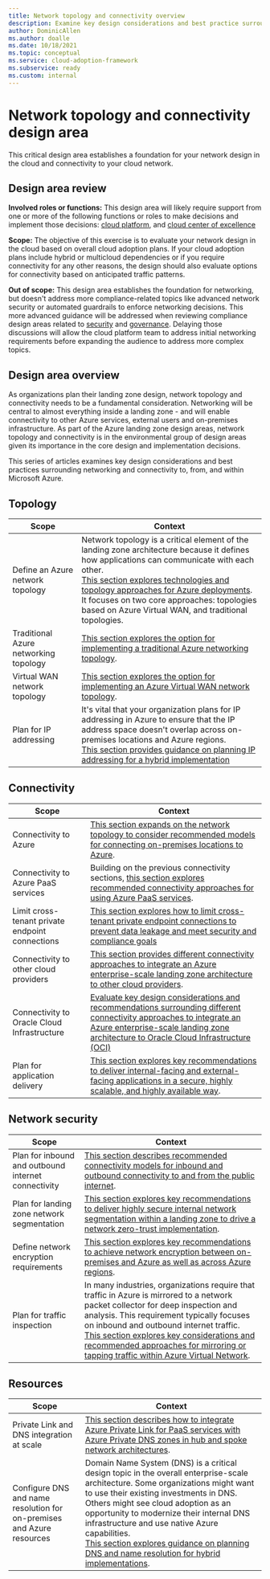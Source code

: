 ```yaml
---
title: Network topology and connectivity overview
description: Examine key design considerations and best practice surrounding networking and connectivity.
author: DominicAllen
ms.author: doalle
ms.date: 10/18/2021
ms.topic: conceptual
ms.service: cloud-adoption-framework
ms.subservice: ready
ms.custom: internal
---
```


<!-- docutune:casing "Azure VPN Gateway" L7 -->
<!-- cSpell:ignore autoregistration BGPs MACsec MPLS MSEE onprem privatelink VPNs -->

# Network topology and connectivity design area

This critical design area establishes a foundation for your network design in the cloud and connectivity to your cloud network.

## Design area review

**Involved roles or functions:** This design area will likely require support from one or more of the following functions or roles to make decisions and implement those decisions: [cloud platform](../../../organize/cloud-platform.md), and [cloud center of excellence](../../../organize/cloud-center-of-excellence.md)

**Scope:** The objective of this exercise is to evaluate your network design in the cloud based on overall cloud adoption plans. If your cloud adoption plans include hybrid or multicloud dependencies or if you require connectivity for any other reasons, the design should also evaluate options for connectivity based on anticipated traffic patterns.

**Out of scope:** This design area establishes the foundation for networking, but doesn't address more compliance-related topics like advanced network security or automated guardrails to enforce networking decisions. This more advanced guidance will be addressed when reviewing compliance design areas related to [security](./security.md) and [governance](./governance.md). Delaying those discussions will allow the cloud platform team to address initial networking requirements before expanding the audience to address more complex topics.

## Design area overview

As organizations plan their landing zone design, network topology and connectivity needs to be a fundamental consideration.
Networking will be central to almost everything inside a landing zone - and will enable connectivity to other Azure services, external users and on-premises infrastructure.
As part of the Azure landing zone design areas, network topology and connectivity is in the environmental group of design areas given its importance in the core design and implementation decisions.

This series of articles examines key design considerations and best practices surrounding networking and connectivity to, from, and within Microsoft Azure.

## Topology

|Scope|Context|
|-|-|
| Define an Azure network topology |Network topology is a critical element of the landing zone architecture because it defines how applications can communicate with each other. <br>  [This section explores technologies and topology approaches for Azure deployments](../../azure-best-practices/define-an-azure-network-topology.md). It focuses on two core approaches: topologies based on Azure Virtual WAN, and traditional topologies. |
| Traditional Azure networking topology |[This section explores the option for implementing a traditional Azure networking topology](../../azure-best-practices/traditional-azure-networking-topology.md). |
| Virtual WAN network topology | [This section explores the option for implementing an Azure Virtual WAN network topology](../../azure-best-practices/virtual-wan-network-topology.md). |
| Plan for IP addressing | It's vital that your organization plans for IP addressing in Azure to ensure that the IP address space doesn't overlap across on-premises locations and Azure regions. <br> [This section provides guidance on planning IP addressing for a hybrid implementation](../../azure-best-practices/plan-for-ip-addressing.md) |

## Connectivity

|Scope|Context|
|-|-|
| Connectivity to Azure |[This section expands on the network topology to consider recommended models for connecting on-premises locations to Azure](../../azure-best-practices/connectivity-to-azure.md).|
| Connectivity to Azure PaaS services |Building on the previous connectivity sections, [this section explores recommended connectivity approaches for using Azure PaaS services](../../azure-best-practices/connectivity-to-azure-paas-services.md).|
| Limit cross-tenant private endpoint connections| [This section explores how to limit cross-tenant private endpoint connections to prevent data leakage and meet security and compliance goals](../../azure-best-practices/limit-cross-tenant-private-endpoint-connections.md) |
|Connectivity to other cloud providers | [This section provides different connectivity approaches to integrate an Azure enterprise-scale landing zone architecture to other cloud providers](../../azure-best-practices/connectivity-to-other-providers.md).|
| Connectivity to Oracle Cloud Infrastructure| [Evaluate key design considerations and recommendations surrounding different connectivity approaches to integrate an Azure enterprise-scale landing zone architecture to Oracle Cloud Infrastructure (OCI)](../../azure-best-practices/connectivity-to-other-providers-oci.md)
|Plan for application delivery | [This section explores key recommendations to deliver internal-facing and external-facing applications in a secure, highly scalable, and highly available way](../../azure-best-practices/plan-for-app-delivery.md).|

## Network security

|Scope|Context|
|-|-|
| Plan for inbound and outbound internet connectivity | [This section describes recommended connectivity models for inbound and outbound connectivity to and from the public internet](../../azure-best-practices/plan-for-inbound-and-outbound-internet-connectivity.md).|
| Plan for landing zone network segmentation | [This section explores key recommendations to deliver highly secure internal network segmentation within a landing zone to drive a network zero-trust implementation](../../azure-best-practices/plan-for-landing-zone-network-segmentation.md).|
| Define network encryption requirements | [This section explores key recommendations to achieve network encryption between on-premises and Azure as well as across Azure regions](../../azure-best-practices/define-network-encryption-requirements.md).|
|Plan for traffic inspection |In many industries, organizations require that traffic in Azure is mirrored to a network packet collector for deep inspection and analysis. This requirement typically focuses on inbound and outbound internet traffic. [This section explores key considerations and recommended approaches for mirroring or tapping traffic within Azure Virtual Network](../../azure-best-practices/plan-for-traffic-inspection.md).|

## Resources

|Scope|Context|
|-|-|
|Private Link and DNS integration at scale| [This section describes how to integrate Azure Private Link for PaaS services with Azure Private DNS zones in hub and spoke network architectures](../../azure-best-practices/private-link-and-dns-integration-at-scale.md).|
|Configure DNS and name resolution for on-premises and Azure resources| Domain Name System (DNS) is a critical design topic in the overall enterprise-scale architecture. Some organizations might want to use their existing investments in DNS. Others might see cloud adoption as an opportunity to modernize their internal DNS infrastructure and use native Azure capabilities. <br> [This section explores guidance on planning DNS and name resolution for hybrid implementations](../../azure-best-practices/dns-for-on-premises-and-azure-resources.md).|
